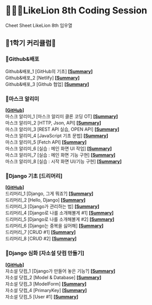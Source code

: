 # 👨🏻‍🏫LikeLion 8th Coding Session
Cheet Sheet
LikeLion 8th 임우열

## 🙏1학기 커리큘럼🙏

### 📌Github&배포

Github&배포_1 [GitHub의 기초] **[[Summary](https://github.com/Woo-Yeol/LikeLion8th/blob/master/Github_배포/Github_배포_1_1.md)]**<br/>
Github&배포_2 [Netlify] **[[Summary](https://github.com/Woo-Yeol/LikeLion8th/blob/master/Github_배포/Github_배포_1_2.md)]**<br/>
Github&배포_3 [Github 협업] **[[Summary](https://github.com/Woo-Yeol/LikeLion8th/blob/master/Github_배포/Github_배포_1_3.md)]**<br/>

### 📌마스크 알리미
**[[GitHub](https://github.com/Woo-Yeol/LikeLion_Mask_Nearby)]**<br/> 
마스크 알리미_1 [마스크 알리미 클론 코딩 OT] **[[Summary](https://github.com/Woo-Yeol/LikeLion8th/blob/master/마스크알리미/마스크알리미_1_1.md)]**<br/>
마스크 알리미_2 [HTTP, Json, API] **[[Summary](https://github.com/Woo-Yeol/LikeLion8th/blob/master/마스크알리미/마스크알리미_1_2.md)]**<br/>
마스크 알리미_3 [REST API 실습, OPEN API] **[[Summary](https://github.com/Woo-Yeol/LikeLion8th/blob/master/마스크알리미/마스크알리미_1_3.md)]**<br/>
마스크 알리미_4 [JavaScript 기초 문법] **[[Summary](https://github.com/Woo-Yeol/LikeLion8th/blob/master/마스크알리미/마스크알리미_1_4.md)]**<br/>
마스크 알리미_5 [Fetch API] **[[Summary](https://github.com/Woo-Yeol/LikeLion8th/blob/master/마스크알리미/마스크알리미_1_5.md)]**<br/>
마스크 알리미_6 [실습 : 메인 화면 UI 작업] **[[Summary](https://github.com/Woo-Yeol/LikeLion8th/blob/master/마스크알리미/마스크알리미_1_6.md)]**<br/>
마스크 알리미_7 [실습 : 메인 화면 기능 구현] **[[Summary](https://github.com/Woo-Yeol/LikeLion8th/blob/master/마스크알리미/마스크알리미_1_7.md)]**<br/>
마스크 알리미_8 [실습 : 시작 화면 UI/기능 구현] **[[Summary](https://github.com/Woo-Yeol/LikeLion8th/blob/master/마스크알리미/마스크알리미_1_8.md)]**<br/>

### 📌Django 기초 [드리머리]
**[[GitHub](https://github.com/Woo-Yeol/LikeLion_Dreamary)]**<br/> 
드리머리_1 [Django, 그게 뭐죠?] **[[Summary](https://github.com/Woo-Yeol/LikeLion8th/blob/master/드리머리/드리머리_1_1.md)]**<br/>
드리머리_2 [Hello, Django] **[[Summary](https://github.com/Woo-Yeol/LikeLion8th/blob/master/드리머리/드리머리_1_2.md)]**<br/>
드리머리_3 [Django가 관리하는 법] **[[Summary](https://github.com/Woo-Yeol/LikeLion8th/blob/master/드리머리/드리머리_1_3.md)]**</br>
드리머리_4 [Django로 나를 소개해볼게 #1] **[[Summary](https://github.com/Woo-Yeol/LikeLion8th/blob/master/드리머리/드리머리_1_4.md)]**</br>
드리머리_5 [Django로 나를 소개해볼게 #2] **[[Summary](https://github.com/Woo-Yeol/LikeLion8th/blob/master/드리머리/드리머리_1_5.md)]**</br>
드리머리_6 [Django는 중복을 싫어해] **[[Summary](https://github.com/Woo-Yeol/LikeLion8th/blob/master/드리머리/드리머리_1_6.md)]**</br>
드리머리_7 [CRUD #1] **[[Summary](https://github.com/Woo-Yeol/LikeLion8th/blob/master/드리머리/드리머리_1_7.md)]**</br>
드리머리_8 [CRUD #2] **[[Summary](https://github.com/Woo-Yeol/LikeLion8th/blob/master/드리머리/드리머리_1_8.md)]**</br>

### 📌Django 심화 [자소설 닷컴 만들기]
**[[GitHub](https://github.com/Woo-Yeol/LikeLion_Jasoseol)]**<br/> 
자소설 닷컴_1 [Django가 만들어 놓은 기능?] **[[Summary](https://github.com/Woo-Yeol/LikeLion8th/blob/master/자소설닷컴/자소설닷컴_1_1.md)]**</br>
자소설 닷컴_2 [Model & Database] **[[Summary](https://github.com/Woo-Yeol/LikeLion8th/blob/master/자소설닷컴/자소설닷컴_1_2.md)]**</br>
자소설 닷컴_3 [ModelForm] **[[Summary](https://github.com/Woo-Yeol/LikeLion8th/blob/master/자소설닷컴/자소설닷컴_1_3.md)]**</br>
자소설 닷컴_4 [PrimaryKey] **[[Summary](https://github.com/Woo-Yeol/LikeLion8th/blob/master/자소설닷컴/자소설닷컴_1_4.md)]**</br>
자소설 닷컴_5 [User #1] **[[Summary](https://github.com/Woo-Yeol/LikeLion8th/blob/master/자소설닷컴/자소설닷컴_1_5.md)]**</br>